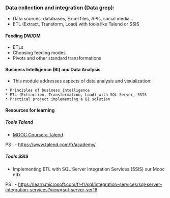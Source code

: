 ### Data collection and integration (Data grep):

- Data sources: databases, Excel files, APIs, social media... 
- ETL (Extract, Transform, Load) with tools like Talend or SSIS


#### Feeding DW/DM
- ETLs
- Choosing feeding modes
- Pivots and other standard transformations

#### Business Intelligence (BI) and Data Analysis
- This module addresses aspects of data analysis and visualization:

```
* Principles of business intelligence
* ETL (Extraction, Transformation, Load) with SQL Server, SSIS
* Practical project implementing a BI solution
```
#### Resources for learning

##### Tools Talend
 - [MOOC Coursera Talend](https://www.coursera.org/partners/talend)

PS : - https://www.talend.com/fr/academy/

##### Tools SSIS
- Implementing ETL with SQL Server Integration Services (SSIS) sur Mooc edx 
 
PS : - https://learn.microsoft.com/fr-fr/sql/integration-services/sql-server-integration-services?view=sql-server-ver16


